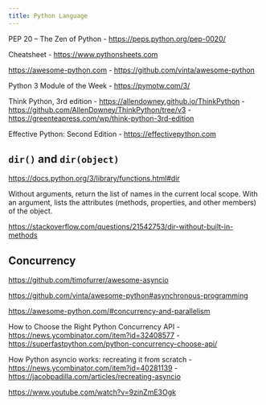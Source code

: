 ```yaml
---
title: Python Language
---
```


PEP 20 – The Zen of Python - https://peps.python.org/pep-0020/

Cheatsheet - https://www.pythonsheets.com

https://awesome-python.com - https://github.com/vinta/awesome-python

Python 3 Module of the Week - https://pymotw.com/3/

Think Python, 3rd edition - https://allendowney.github.io/ThinkPython - https://github.com/AllenDowney/ThinkPython/tree/v3 - https://greenteapress.com/wp/think-python-3rd-edition

Effective Python: Second Edition - https://effectivepython.com

## `dir()` and `dir(object)`

https://docs.python.org/3/library/functions.html#dir

Without arguments, return the list of names in the current local scope. With an argument, lists the attributes (methods, properties, and other members) of the object.

https://stackoverflow.com/questions/21542753/dir-without-built-in-methods

## Concurrency

https://github.com/timofurrer/awesome-asyncio

https://github.com/vinta/awesome-python#asynchronous-programming

https://awesome-python.com/#concurrency-and-parallelism

How to Choose the Right Python Concurrency API - https://news.ycombinator.com/item?id=32408577 - https://superfastpython.com/python-concurrency-choose-api/

How Python asyncio works: recreating it from scratch - https://news.ycombinator.com/item?id=40281139 - https://jacobpadilla.com/articles/recreating-asyncio

https://www.youtube.com/watch?v=9zinZmE3Ogk
